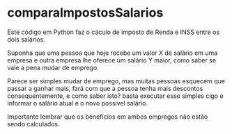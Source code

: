 # comparaImpostosSalarios
Este código em Python faz o cáculo de imposto de Renda e INSS entre os dois salários. 

Suponha que uma pessoa que hoje recebe um valor X de salário em uma empresa e outra empresa lhe oferece um salário Y maior, como saber se vale a pena mudar de emprego.

Parece ser simples mudar de emprego, mas muitas pessoas esquecem que passar a ganhar mais, fará com que a pessoa tenha mais descontos consequentemente, e como saber isto? basta executar esse simples cígo e informar o salário atual e o novo possível salário.

Importante lembrar que os benefícios em ambos empregos não estão sendo calculados.
